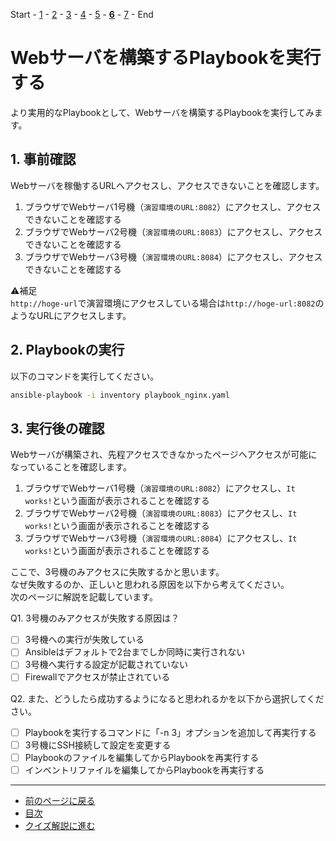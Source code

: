Start - [1](step1.md) - [2](step2.md) - [3](step3.md) - [4](step4.md) - [5](step5.md) - [**6**](step6.md) - [7](step7.md) - End

# Webサーバを構築するPlaybookを実行する

より実用的なPlaybookとして、Webサーバを構築するPlaybookを実行してみます。

## 1. 事前確認

Webサーバを稼働するURLへアクセスし、アクセスできないことを確認します。

1. ブラウザでWebサーバ1号機（`演習環境のURL:8082`）にアクセスし、アクセスできないことを確認する
2. ブラウザでWebサーバ2号機（`演習環境のURL:8083`）にアクセスし、アクセスできないことを確認する
3. ブラウザでWebサーバ3号機（`演習環境のURL:8084`）にアクセスし、アクセスできないことを確認する

:warning:補足  
`http://hoge-url`で演習環境にアクセスしている場合は`http://hoge-url:8082`のようなURLにアクセスします。

## 2. Playbookの実行

以下のコマンドを実行してください。

```bash
ansible-playbook -i inventory playbook_nginx.yaml
```

## 3. 実行後の確認

Webサーバが構築され、先程アクセスできなかったページへアクセスが可能になっていることを確認します。

1. ブラウザでWebサーバ1号機（`演習環境のURL:8082`）にアクセスし、`It works!`という画面が表示されることを確認する
2. ブラウザでWebサーバ2号機（`演習環境のURL:8083`）にアクセスし、`It works!`という画面が表示されることを確認する
3. ブラウザでWebサーバ3号機（`演習環境のURL:8084`）にアクセスし、`It works!`という画面が表示されることを確認する

ここで、3号機のみアクセスに失敗するかと思います。  
なぜ失敗するのか、正しいと思われる原因を以下から考えてください。  
次のページに解説を記載しています。

Q1. 3号機のみアクセスが失敗する原因は？

- [ ] 3号機への実行が失敗している
- [ ] Ansibleはデフォルトで2台までしか同時に実行されない
- [ ] 3号機へ実行する設定が記載されていない
- [ ] Firewallでアクセスが禁止されている

Q2. また、どうしたら成功するようになると思われるかを以下から選択してください。

- [ ] Playbookを実行するコマンドに「-n 3」オプションを追加して再実行する
- [ ] 3号機にSSH接続して設定を変更する
- [ ] Playbookのファイルを編集してからPlaybookを再実行する
- [ ] インベントリファイルを編集してからPlaybookを再実行する

---

- [前のページに戻る](step5.md)
- [目次](README.md)
- [クイズ解説に進む](step6a.md)
